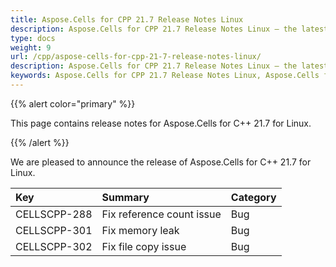 ```yaml
---
title: Aspose.Cells for CPP 21.7 Release Notes Linux
description: Aspose.Cells for CPP 21.7 Release Notes Linux – the latest updates and fixes.
type: docs
weight: 9
url: /cpp/aspose-cells-for-cpp-21-7-release-notes-linux/
description: Aspose.Cells for CPP 21.7 Release Notes Linux – the latest enhancements, new features, and fixes.
keywords: Aspose.Cells for CPP 21.7 Release Notes Linux, Aspose.Cells for CPP 21.7 Linux updates and fixes
---
```


{{% alert color="primary" %}} 

This page contains release notes for Aspose.Cells for C++ 21.7 for Linux.

{{% /alert %}} 

We are pleased to announce the release of Aspose.Cells for C++ 21.7 for Linux.

|**Key**|**Summary**|**Category**|
| :- | :- | :- |
|CELLSCPP-288|Fix reference count issue |Bug|
|CELLSCPP-301|Fix memory leak  |Bug|
|CELLSCPP-302|Fix file copy issue |Bug|
